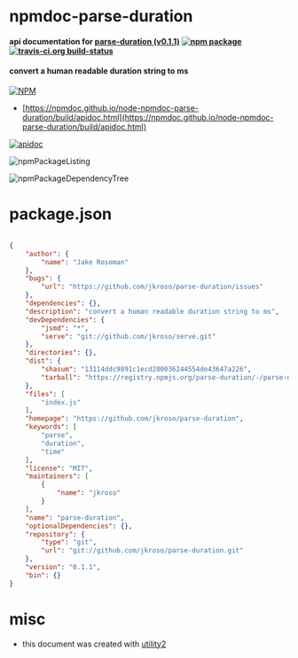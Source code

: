 # npmdoc-parse-duration

#### api documentation for  [parse-duration (v0.1.1)](https://github.com/jkroso/parse-duration)  [![npm package](https://img.shields.io/npm/v/npmdoc-parse-duration.svg?style=flat-square)](https://www.npmjs.org/package/npmdoc-parse-duration) [![travis-ci.org build-status](https://api.travis-ci.org/npmdoc/node-npmdoc-parse-duration.svg)](https://travis-ci.org/npmdoc/node-npmdoc-parse-duration)

#### convert a human readable duration string to ms

[![NPM](https://nodei.co/npm/parse-duration.png?downloads=true&downloadRank=true&stars=true)](https://www.npmjs.com/package/parse-duration)

- [https://npmdoc.github.io/node-npmdoc-parse-duration/build/apidoc.html](https://npmdoc.github.io/node-npmdoc-parse-duration/build/apidoc.html)

[![apidoc](https://npmdoc.github.io/node-npmdoc-parse-duration/build/screenCapture.buildCi.browser.%252Ftmp%252Fbuild%252Fapidoc.html.png)](https://npmdoc.github.io/node-npmdoc-parse-duration/build/apidoc.html)

![npmPackageListing](https://npmdoc.github.io/node-npmdoc-parse-duration/build/screenCapture.npmPackageListing.svg)

![npmPackageDependencyTree](https://npmdoc.github.io/node-npmdoc-parse-duration/build/screenCapture.npmPackageDependencyTree.svg)



# package.json

```json

{
    "author": {
        "name": "Jake Rosoman"
    },
    "bugs": {
        "url": "https://github.com/jkroso/parse-duration/issues"
    },
    "dependencies": {},
    "description": "convert a human readable duration string to ms",
    "devDependencies": {
        "jsmd": "*",
        "serve": "git://github.com/jkroso/serve.git"
    },
    "directories": {},
    "dist": {
        "shasum": "13114ddc9891c1ecd280036244554de43647a226",
        "tarball": "https://registry.npmjs.org/parse-duration/-/parse-duration-0.1.1.tgz"
    },
    "files": [
        "index.js"
    ],
    "homepage": "https://github.com/jkroso/parse-duration",
    "keywords": [
        "parse",
        "duration",
        "time"
    ],
    "license": "MIT",
    "maintainers": [
        {
            "name": "jkroso"
        }
    ],
    "name": "parse-duration",
    "optionalDependencies": {},
    "repository": {
        "type": "git",
        "url": "git://github.com/jkroso/parse-duration.git"
    },
    "version": "0.1.1",
    "bin": {}
}
```



# misc
- this document was created with [utility2](https://github.com/kaizhu256/node-utility2)
